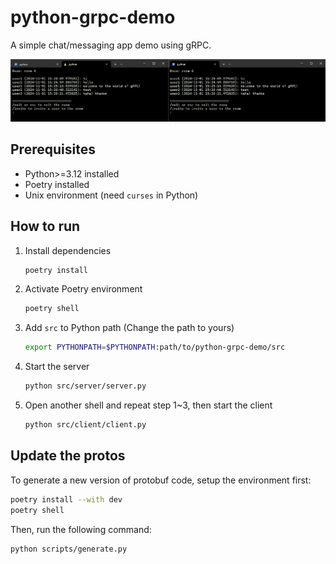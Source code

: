 # python-grpc-demo

A simple chat/messaging app demo using gRPC.

![demo screenshot](docs/images/image.png)

## Prerequisites

- Python>=3.12 installed
- Poetry installed
- Unix environment (need `curses` in Python)

## How to run

1. Install dependencies
    ```sh
    poetry install
    ```
2. Activate Poetry environment
    ```sh
    poetry shell
    ```
3. Add `src` to Python path (Change the path to yours)
    ```sh
    export PYTHONPATH=$PYTHONPATH:path/to/python-grpc-demo/src
    ```
4. Start the server
    ```sh
    python src/server/server.py
    ```
5. Open another shell and repeat step 1~3, then start the client
    ```sh
    python src/client/client.py
    ```

## Update the protos

To generate a new version of protobuf code, setup the environment first:

```sh
poetry install --with dev
poetry shell
```

Then, run the following command:

```sh
python scripts/generate.py
```
